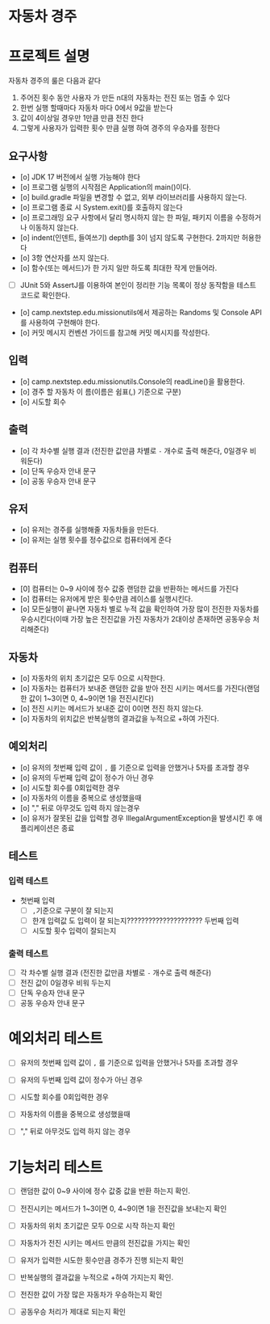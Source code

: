 # 자동차 경주

# 프로젝트 설명
자동차 경주의 룰은 다음과 같다
1) 주어진 횟수 동안 사용자 가 만든 n대의 자동차는 전진 또는 멈출 수 있다
2) 한번 실행 할때마다 자동차 마다 0에서 9값을 받는다
3) 값이 4이상일 경우만 1만큼 만큼 전진 한다
4) 그렇게 사용자가 입력한 횟수 만큼 실행 하여 경주의 우승자를 정한다

## 요구사항
- [o] JDK 17 버전에서 실행 가능해야 한다
- [o] 프로그램 실행의 시작점은 Application의 main()이다.
- [o] build.gradle 파일을 변경할 수 없고, 외부 라이브러리를 사용하지 않는다.
- [o] 프로그램 종료 시 System.exit()를 호출하지 않는다
- [o] 프로그래밍 요구 사항에서 달리 명시하지 않는 한 파일, 패키지 이름을 수정하거나 이동하지 않는다.
- [o] indent(인덴트, 들여쓰기) depth를 3이 넘지 않도록 구현한다. 2까지만 허용한다
- [o] 3항 연산자를 쓰지 않는다.
- [o] 함수(또는 메서드)가 한 가지 일만 하도록 최대한 작게 만들어라. 
- [ ] JUnit 5와 AssertJ를 이용하여 본인이 정리한 기능 목록이 정상 동작함을 테스트 코드로 확인한다. 
- [o] camp.nextstep.edu.missionutils에서 제공하는 Randoms 및 Console API를 사용하여 구현해야 한다.
- [o] 커밋 메시지 컨벤션 가이드를 참고해 커밋 메시지를 작성한다.

## 입력
- [o] camp.nextstep.edu.missionutils.Console의 readLine()을 활용한다.
- [o] 경주 할 자동차 이 름(이름은 쉼표(,) 기준으로 구분)
- [o] 시도할 회수

## 출력 
- [o] 각 차수별 실행 결과 (전진한 값만큼  차별로 `-` 개수로 출력 해준다, 0일경우 비워둔다)
- [o] 단독 우승자 안내 문구
- [o] 공동 우승자 안내 문구

## 유저
- [o] 유저는 경주를 실행해줄 자동차들을 만든다.
- [o] 유저는 실행 횟수를 정수값으로 컴퓨터에게 준다

## 컴퓨터
- [0] 컴퓨터는 0~9 사이에 정수 값중 랜덤한 값을 반환하는 메서드를 가진다
- [o] 컴퓨터는 유저에게 받은 횟수만큼 레이스를 실행시킨다.
- [o] 모든실행이 끝나면 자동차 별로 누적 값을 확인하여 가장 많이 전진한 자동차를 우승시킨다(이때 가장 높은 전진값을 가진 자동차가 2대이상 존재하면 공동우승 처리해준다)

## 자동차
- [o] 자동차의 위치 초기값은 모두 0으로 시작한다.
- [o] 자동차는 컴퓨터가 보내준 랜덤한 값을 받아 전진 시키는 메서드를 가진다(랜덤한 값이 1~3이면 0, 4~9이면 1을 전진시킨다)
- [o] 전진 시키는 메서드가 보내준 값이 0이면 전진 하지 않는다.
- [o] 자동차의 위치값은 반복실행의 결과값을 누적으로 +하여 가진다.

## 예외처리
- [o] 유저의 첫번째 입력 값이 `,` 를 기준으로 입력을 안했거나 5자를 초과할 경우
- [o] 유저의 두번째 입력 값이 정수가 아닌 경우
- [o] 시도할 회수를 0회입력한 경우
- [o] 자동차의 이름을 중복으로 생성했을때
- [o] "," 뒤로 아무것도 입력 하지 않는경우
- [o] 유저가 잘못된 값을 입력할 경우 IllegalArgumentException을 발생시킨 후 애플리케이션은 종료

## 테스트

### 입력 테스트
- 첫번째 입력
  - [ ] `,`기준으로 구분이 잘 되는지
  - [ ] 한개 입력값 도 입력이 잘 되는지?????????????????????
  두번째 입력
  - [ ] 시도할 횟수 입력이 잘되는지

### 출력 테스트
- [ ] 각 차수별 실행 결과 (전진한 값만큼  차별로 `-` 개수로 출력 해준다)
- [ ] 전진 값이 0일경우 비워 두는지 
- [ ] 단독 우승자 안내 문구
- [ ] 공동 우승자 안내 문구

# 예외처리 테스트
- [ ] 유저의 첫번째 입력 값이 `,` 를 기준으로 입력을 안했거나 5자를 초과할 경우
- [ ] 유저의 두번째 입력 값이 정수가 아닌 경우
- [ ] 시도할 회수를 0회입력한 경우
- [ ] 자동차의 이름을 중복으로 생성했을때
- [ ] "," 뒤로 아무것도 입력 하지 않는 경우


# 기능처리 테스트
- [ ] 랜덤한 값이 0~9 사이에 정수 값중 값을 반환 하는지 확인.
- [ ] 전진시키는 메서드가  1~3이면 0, 4~9이면 1을 전진값을 보내는지 확인
- [ ] 자동차의 위치 초기값은 모두 0으로 시작 하는지 확인
- [ ] 자동차가 전진 시키는 메서드 만큼의 전진값을 가지는 확인
- [ ] 유저가 입력한 시도한 횟수만큼 경주가 진행 되는지 확인
- [ ] 반복실행의 결과값을 누적으로 +하여 가지는지 확인. 
- [ ] 전진한 값이 가장 많은 자동차가 우승하는지 확인
- [ ] 공동우승 처리가 제대로 되는지 확인




